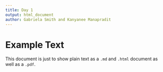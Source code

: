 ```yaml
---
title: Day 1
output: html_document
author: Gabriela Smith and Kanyanee Manapradit
---
```


# Example Text

This document is just to show plain text as a `.md` and `.html` document as well as a `.pdf`.
